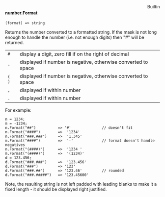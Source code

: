 <div style="float:right"><span class="builtin">Builtin</span></div>

#### number.Format

``` suneido
(format) => string
```

Returns the number converted to a formatted string.  If the mask is not long enough to handle the number (i.e. not enough digits) then "#" will be returned.  

|  |  | 
| :---- | :---- |
| `#` | display a digit, zero fill if on the right of decimal | 
| `-` | displayed if number is negative, otherwise converted to space | 
| `( )` | displayed if number is negative, otherwise converted to space | 
| `,` | displayed if within number | 
| `.` | displayed if within number | 


For example:

``` suneido
n = 1234;
m = -1234;
n.Format("##")          => '#'              // doesn't fit
n.Format("####")        =>  '1234'
n.Format("###,###")     =>  '1,345'
m.Format("####")        =>  '-'             // format doesn't handle negatives
n.Format("(####)")      =>  '1234 '
m.Format("(####)")      =>  '(1234)'
d = 123.456;
d.Format("###.###")     =>  '123.456'
d.Format("###")         => '123'
d.Format("###.##")      => '123.46'         // rounded
d.Format("###.#####")   => '123.45600'
```

Note, the resulting string is not left padded with leading blanks to make it a fixed length - it should be displayed right justified.